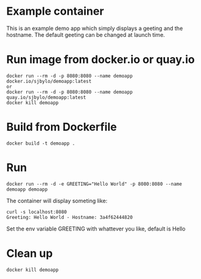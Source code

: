 # Example container

This is an example demo app which simply displays a geeting and the hostname. 
The default geeting can be changed at launch time.

# Run image from docker.io or quay.io

```
docker run --rm -d -p 8080:8080 --name demoapp docker.io/sjbylo/demoapp:latest
or
docker run --rm -d -p 8080:8080 --name demoapp   quay.io/sjbylo/demoapp:latest
docker kill demoapp
```

# Build from Dockerfile

```
docker build -t demoapp . 
```

# Run

```
docker run --rm -d -e GREETING="Hello World" -p 8080:8080 --name demoapp demoapp 
```

The container will display someting like:

```
curl -s localhost:8080
Greeting: Hello World - Hostname: 3a4f62444820
```

Set the env variable GREETING with whattever you like, default is Hello

# Clean up

```
docker kill demoapp
```



